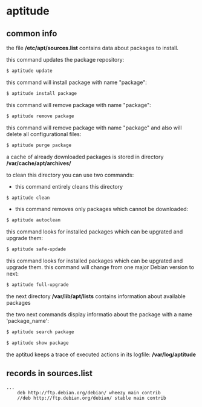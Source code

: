 # aptitude

## common info
the file **/etc/apt/sources.list** contains data about packages to install.

this command updates the package repository:
```sh
$ aptitude update
```

this command will install package with name "package":
```sh
$ aptitude install package 
```

this command will remove package with name "package":
```sh
$ aptitude remove package 
```

this command will remove package with name "package" and also
will delete all configurational files:
```sh
$ aptitude purge package 
```
 
a cache of already downloaded packages is stored in directory
**/var/cache/apt/archives/** 

to clean this directory you can use two commands:
- this command entirely cleans this directory
```sh
$ aptitude clean
```

- this command removes only packages which cannot be downloaded:
```sh
$ aptitude autoclean
```

this command looks for installed packages which can be upgrated 
and upgrade them:
```sh
$ aptitude safe-updade 
```

this command looks for installed packages which can be upgrated 
and upgrade them.
this command will change from one major Debian version to next:
```sh
$ aptitude full-upgrade
```

the next directory **/var/lib/apt/lists** 
contains information about available packages

the two next commands display informatio about the package
with a name 'package_name':
```sh
$ aptitude search package
```

```sh
$ aptitude show package
```

the aptitud keeps a trace of executed actions in its logfile: **/var/log/aptitude**


## records in sources.list
```
...
    deb http://ftp.debian.org/debian/ wheezy main contrib
    //deb http://ftp.debian.org/debian/ stable main contrib
```
